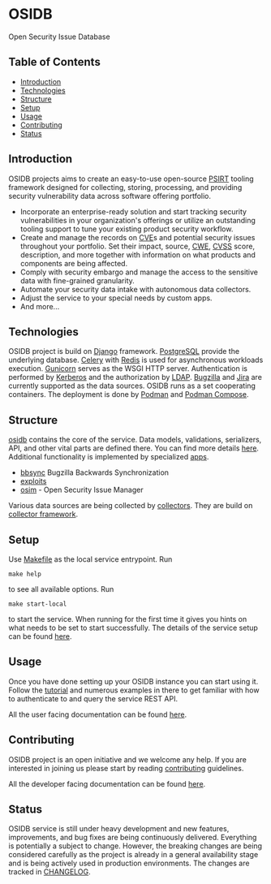 # OSIDB

Open Security Issue Database

## Table of Contents

* [Introduction](#introduction)
* [Technologies](#technologies)
* [Structure](#structure)
* [Setup](#setup)
* [Usage](#usage)
* [Contributing](#contributing)
* [Status](#status)

## Introduction

OSIDB projects aims to create an easy-to-use open-source
[PSIRT](https://www.first.org/standards/frameworks/psirts/) tooling framework
designed for collecting, storing, processing, and providing security
vulnerability data across software offering portfolio.

* Incorporate an enterprise-ready solution and start tracking security
  vulnerabilities in your organization's offerings or utilize an outstanding
  tooling support to tune your existing product security workflow.
* Create and manage the records on [CVE](https://cve.mitre.org/)s
  and potential security issues throughout your portfolio. Set their impact,
  source, [CWE](https://cwe.mitre.org/), [CVSS](https://www.first.org/cvss/)
  score, description, and more together with information on what products and
  components are being affected.
* Comply with security embargo and manage the access to the sensitive data with
  fine-grained granularity.
* Automate your security data intake with autonomous data collectors.
* Adjust the service to your special needs by custom apps.
* And more...

## Technologies

OSIDB project is build on [Django](https://www.djangoproject.com/) framework.
[PostgreSQL](https://www.postgresql.org/) provide the underlying database.
[Celery](https://docs.celeryq.dev/) with [Redis](https://redis.io/)
is used for asynchronous workloads execution.
[Gunicorn](https://gunicorn.org/) serves as the WSGI HTTP server.
Authentication is performed by [Kerberos](https://web.mit.edu/kerberos/)
and the authorization by [LDAP](https://ldap.com/).
[Bugzilla](https://www.bugzilla.org/) and [Jira](https://jira.atlassian.com/)
are currently supported as the data sources. OSIDB runs as a set cooperating containers.
The deployment is done by [Podman](https://podman.io/) and
[Podman Compose](https://github.com/containers/podman-compose).

## Structure

[osidb](osidb/) contains the core of the service.
Data models, validations, serializers, API, and other vital parts are defined there.
You can find more details [here](osidb/README.md).
Additional functionality is implemented by specialized [apps](apps/).

* [bbsync](apps/bbsync/) Bugzilla Backwards Synchronization
* [exploits](apps/exploits/)
* [osim](apps/osim/) - Open Security Issue Manager

Various data sources are being collected by [collectors](collectors/).
They are build on [collector framework](collectors/framework/).

## Setup

Use [Makefile](Makefile) as the local service entrypoint. Run

    make help

to see all available options. Run

    make start-local

to start the service. When running for the first time it gives you hints on
what needs to be set to start successfully. The details of the service setup
can be found [here](docs/developer/DEVELOP.md).

## Usage

Once you have done setting up your OSIDB instance you can start using it.
Follow the [tutorial](docs/user/TUTORIAL.md) and numerous examples in there
to get familiar with how to authenticate to and query the service REST API.

All the user facing documentation can be found [here](docs/user/).

## Contributing

OSIDB project is an open initiative and we welcome any help.
If you are interested in joining us please start by reading
[contributing](docs/developer/CONTRIBUTING.md) guidelines.

All the developer facing documentation can be found [here](docs/developer).

## Status

OSIDB service is still under heavy development and new features, improvements,
and bug fixes are being continuously delivered. Everything is potentially a
subject to change. However, the breaking changes are being considered carefully
as the project is already in a general availability stage and is being actively
used in production environments. The changes are tracked in
[CHANGELOG](docs/CHANGELOG.md).
